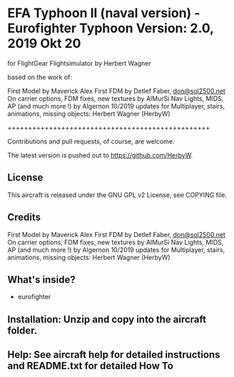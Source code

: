 # EFA Typhoon II (naval version) - Eurofighter Typhoon Version: 2.0, 2019 Okt 20

for FlightGear Flightsimulator by Herbert Wagner

based on the work of:

First Model by Maverick Alex
First FDM by Detlef Faber, don@sol2500.net
On carrier options, FDM fixes, new textures by AlMurSi
Nav Lights, MIDS, AP (and much more !) by Algernon
10/2019 updates for Multiplayer, stairs, animations, missing objects: Herbert Wagner (HerbyW)

+++++++++++++++++++++++++++++++++++++++++++++++++

Contributions and pull requests, of course, are welcome.

The latest version is pushed out to https://github.com/HerbyW.

## License

This aircraft is released under the GNU GPL v2 License, see COPYING file.

## Credits

First Model by Maverick Alex
First FDM by Detlef Faber, don@sol2500.net
On carrier options, FDM fixes, new textures by AlMurSi
Nav Lights, MIDS, AP (and much more !) by Algernon
10/2019 updates for Multiplayer, stairs, animations, missing objects: Herbert Wagner (HerbyW)

## What's inside?

* eurofighter

## Installation: Unzip and copy into the aircraft folder.

## Help: See aircraft help for detailed instructions and README.txt for detailed How To
